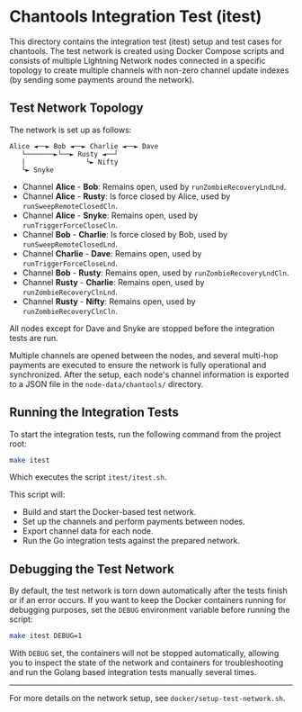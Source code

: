 # Chantools Integration Test (itest)

This directory contains the integration test (itest) setup and test cases for
chantools. The test network is created using Docker Compose scripts and consists
of multiple Lightning Network nodes connected in a specific topology to create
multiple channels with non-zero channel update indexes (by sending some payments
around the network).

## Test Network Topology

The network is set up as follows:

```
Alice ◄──► Bob ◄──► Charlie ◄──► Dave
   └───────►└──► Rusty ◄──┘
   |               └► Nifty
   └► Snyke
```

- Channel **Alice** - **Bob**: Remains open, used by `runZombieRecoveryLndLnd`.
- Channel **Alice** - **Rusty**: Is force closed by Alice, used by
  `runSweepRemoteClosedCln`.
- Channel **Alice** - **Snyke**: Remains open, used by
  `runTriggerForceCloseCln`.
- Channel **Bob** - **Charlie**: Is force closed by Bob, used by
  `runSweepRemoteClosedLnd`.
- Channel **Charlie** - **Dave**: Remains open, used by
  `runTriggerForceCloseLnd`.
- Channel **Bob** - **Rusty**: Remains open, used by `runZombieRecoveryLndCln`.
- Channel **Rusty** - **Charlie**: Remains open, used by
  `runZombieRecoveryClnLnd`.
- Channel **Rusty** - **Nifty**: Remains open, used by
  `runZombieRecoveryClnCln`.

All nodes except for Dave and Snyke are stopped before the integration tests
are run.

Multiple channels are opened between the nodes, and several multi-hop payments
are executed to ensure the network is fully operational and synchronized. After
the setup, each node's channel information is exported to a JSON file in the
`node-data/chantools/` directory.

## Running the Integration Tests

To start the integration tests, run the following command from the project root:

```sh
make itest
```

Which executes the script `itest/itest.sh`.

This script will:
- Build and start the Docker-based test network.
- Set up the channels and perform payments between nodes.
- Export channel data for each node.
- Run the Go integration tests against the prepared network.

## Debugging the Test Network

By default, the test network is torn down automatically after the tests finish
or if an error occurs. If you want to keep the Docker containers running for
debugging purposes, set the `DEBUG` environment variable before running the
script:

```sh
make itest DEBUG=1
```

With `DEBUG` set, the containers will not be stopped automatically, allowing you
to inspect the state of the network and containers for troubleshooting and
run the Golang based integration tests manually several times.

---

For more details on the network setup, see `docker/setup-test-network.sh`.
